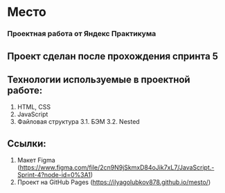 # Место

### Проектная работа от Яндекс Практикума

## Проект сделан после прохождения спринта 5

## Технологии используемые в проектной работе:
1. HTML, CSS
2. JavaScript
3. Файловая структура
3.1. БЭМ
3.2. Nested

## Ссылки:
1. Макет Figma (https://www.figma.com/file/2cn9N9jSkmxD84oJik7xL7/JavaScript.-Sprint-4?node-id=0%3A1)
2. Проект на GitHub Pages (https://ilyagolubkov878.github.io/mesto/)
